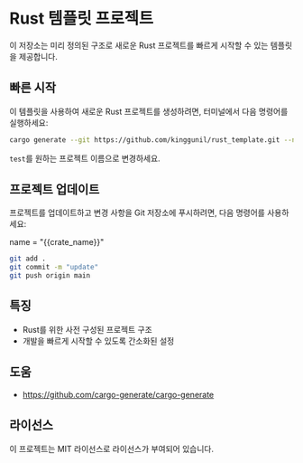 # Rust 템플릿 프로젝트

이 저장소는 미리 정의된 구조로 새로운 Rust 프로젝트를 빠르게 시작할 수 있는 템플릿을 제공합니다.

## 빠른 시작

이 템플릿을 사용하여 새로운 Rust 프로젝트를 생성하려면, 터미널에서 다음 명령어를 실행하세요:

```sh
cargo generate --git https://github.com/kinggunil/rust_template.git --name test
```

`test`를 원하는 프로젝트 이름으로 변경하세요.

## 프로젝트 업데이트

프로젝트를 업데이트하고 변경 사항을 Git 저장소에 푸시하려면, 다음 명령어를 사용하세요:

name = "{{crate_name}}"
```sh
git add .
git commit -m "update"
git push origin main
```

## 특징
- Rust를 위한 사전 구성된 프로젝트 구조
- 개발을 빠르게 시작할 수 있도록 간소화된 설정

## 도움
- https://github.com/cargo-generate/cargo-generate

## 라이선스
이 프로젝트는 MIT 라이선스로 라이선스가 부여되어 있습니다.

